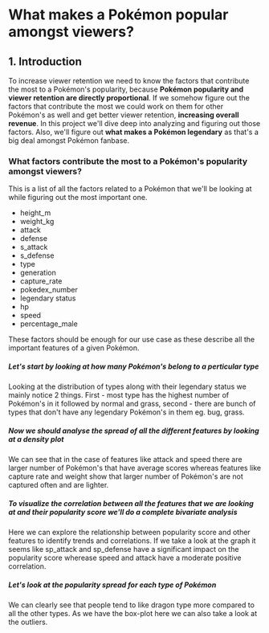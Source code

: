 # What makes a Pokémon popular amongst viewers?

## 1. Introduction

To increase viewer retention we need to know the factors that contribute the most to a Pokémon's popularity, because **Pokémon popularity and viewer retention are directly proportional**.
If we somehow figure out the factors that contribute the most we could work on them for other Pokémon's as well and get better viewer retention, **increasing overall revenue**.
In this project we'll dive deep into analyzing and figuring out those factors. Also, we'll figure out **what makes a Pokémon legendary** as that's a big deal amongst Pokémon fanbase.

### What factors contribute the most to a Pokémon's popularity amongst viewers?

This is a list of all the factors related to a Pokémon that we'll be looking at while figuring out the most important one.

- height_m
- weight_kg
- attack
- defense
- s_attack
- s_defense
- type
- generation
- capture_rate
- pokedex_number
- legendary status
- hp
- speed
- percentage_male

These factors should be enough for our use case as these describe all the important features of a given Pokémon.

##### Let's start by looking at how many Pokémon's belong to a perticular type

Looking at the distribution of types along with their legendary status we mainly notice 2 things. First - most type has the highest number of Pokémon's in it followed by normal and grass, second - there are bunch of types that don't have any legendary Pokémon's in them eg. bug, grass.

<categorical vairable exploration>

##### Now we should analyse the spread of all the different features by looking at a density plot

We can see that in the case of features like attack and speed there are larger number of Pokémon's that have average scores whereas features like capture rate and weight show that larger number of Pokémon's are not captured often and are lighter.

<Density histogram>

##### To visualize the correlation between all the features that we are looking at and their popularity score we'll do a complete bivariate analysis

Here we can explore the relationship between popularity score and other features to identify trends and correlations.
If we take a look at the graph it seems like sp_attack and sp_defense have a significant impact on the popularity score wherease speed and attack have a moderate positive correlation.

<scatter plot bivariate analysis>

##### Let's look at the popularity spread for each type of Pokémon

We can clearly see that people tend to like dragon type more compared to all the other types. As we have the box-plot here we can also take a look at the outliers.

#####
